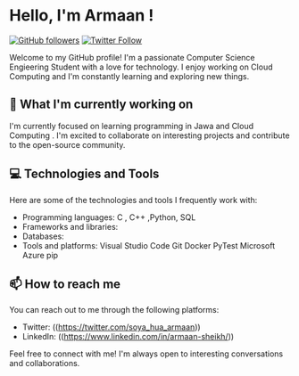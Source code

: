 # Hello, I'm Armaan !

[![GitHub followers](https://img.shields.io/github/followers/Daredevil-suburbs?style=social)](https://github.com/Daredevil-suburbs)
[![Twitter Follow](https://img.shields.io/twitter/follow/your-twitter-handle?style=social)](https://twitter.com/soya_hua_armaan)

Welcome to my GitHub profile! I'm a passionate Computer Science Engieering Student with a love for technology. I enjoy working on Cloud Computing and I'm constantly learning and exploring new things.

## 🌱 What I'm currently working on

I'm currently focused on  learning programming in Jawa and Cloud Computing . I'm excited to collaborate on interesting projects and contribute to the open-source community.

## 💻 Technologies and Tools

Here are some of the technologies and tools I frequently work with:

- Programming languages: C , C++ ,Python, SQL
- Frameworks and libraries: 
- Databases: 
- Tools and platforms:
  Visual Studio Code
  Git
  Docker
  PyTest
  Microsoft Azure
  pip 

## 📫 How to reach me

You can reach out to me through the following platforms:

- Twitter: ((https://twitter.com/soya_hua_armaan))
- LinkedIn: ((https://www.linkedin.com/in/armaan-sheikh/))

Feel free to connect with me! I'm always open to interesting conversations and collaborations.

